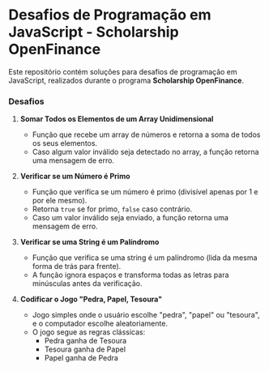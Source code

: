 # Desafios de Programação em JavaScript - Scholarship OpenFinance

Este repositório contém soluções para desafios de programação em JavaScript, realizados durante o programa **Scholarship OpenFinance**.

### Desafios

1. **Somar Todos os Elementos de um Array Unidimensional**
   - Função que recebe um array de números e retorna a soma de todos os seus elementos.
   - Caso algum valor inválido seja detectado no array, a função retorna uma mensagem de erro.

2. **Verificar se um Número é Primo**
   - Função que verifica se um número é primo (divisível apenas por 1 e por ele mesmo).
   - Retorna `true` se for primo, `false` caso contrário.
   - Caso um valor inválido seja enviado, a função retorna uma mensagem de erro.

3. **Verificar se uma String é um Palíndromo**
   - Função que verifica se uma string é um palíndromo (lida da mesma forma de trás para frente).
   - A função ignora espaços e transforma todas as letras para minúsculas antes da verificação.

4. **Codificar o Jogo "Pedra, Papel, Tesoura"**
   - Jogo simples onde o usuário escolhe "pedra", "papel" ou "tesoura", e o computador escolhe aleatoriamente.
   - O jogo segue as regras clássicas:
     - Pedra ganha de Tesoura
     - Tesoura ganha de Papel
     - Papel ganha de Pedra